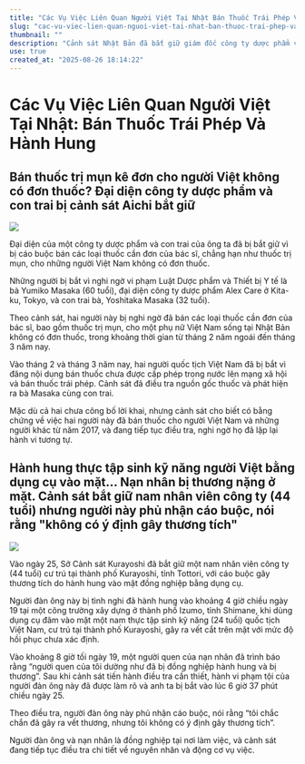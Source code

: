 ```yaml
---
title: "Các Vụ Việc Liên Quan Người Việt Tại Nhật Bán Thuốc Trái Phép Và Hành Hung"
slug: "cac-vu-viec-lien-quan-nguoi-viet-tai-nhat-ban-thuoc-trai-phep-va-hanh-hung"
thumbnail: ""
description: "Cảnh sát Nhật Bản đã bắt giữ giám đốc công ty dược phẩm và con trai vì bán thuốc kê đơn trái phép cho người Việt. Một vụ khác, một thực tập sinh Việt bị đồng nghiệp hành hung."
use: true
created_at: "2025-08-26 18:14:22"
---
```


# Các Vụ Việc Liên Quan Người Việt Tại Nhật: Bán Thuốc Trái Phép Và Hành Hung

## Bán thuốc trị mụn kê đơn cho người Việt không có đơn thuốc? Đại diện công ty dược phẩm và con trai bị cảnh sát Aichi bắt giữ

![](/images/20250826-03347486-sp_ctv-000-1-view.webp)

Đại diện của một công ty dược phẩm và con trai của ông ta đã bị bắt giữ vì bị cáo buộc bán các loại thuốc cần đơn của bác sĩ, chẳng hạn như thuốc trị mụn, cho những người Việt Nam không có đơn thuốc.

Những người bị bắt vì nghi ngờ vi phạm Luật Dược phẩm và Thiết bị Y tế là bà Yumiko Masaka (60 tuổi), đại diện công ty dược phẩm Alex Care ở Kita-ku, Tokyo, và con trai bà, Yoshitaka Masaka (32 tuổi).

Theo cảnh sát, hai người này bị nghi ngờ đã bán các loại thuốc cần đơn của bác sĩ, bao gồm thuốc trị mụn, cho một phụ nữ Việt Nam sống tại Nhật Bản không có đơn thuốc, trong khoảng thời gian từ tháng 2 năm ngoái đến tháng 3 năm nay.

Vào tháng 2 và tháng 3 năm nay, hai người quốc tịch Việt Nam đã bị bắt vì đăng nội dung bán thuốc chưa được cấp phép trong nước lên mạng xã hội và bán thuốc trái phép. Cảnh sát đã điều tra nguồn gốc thuốc và phát hiện ra bà Masaka cùng con trai.

Mặc dù cả hai chưa công bố lời khai, nhưng cảnh sát cho biết có bằng chứng về việc hai người này đã bán thuốc cho người Việt Nam và những người khác từ năm 2017, và đang tiếp tục điều tra, nghi ngờ họ đã lặp lại hành vi tương tự.

## Hành hung thực tập sinh kỹ năng người Việt bằng dụng cụ vào mặt... Nạn nhân bị thương nặng ở mặt. Cảnh sát bắt giữ nam nhân viên công ty (44 tuổi) nhưng người này phủ nhận cáo buộc, nói rằng "không có ý định gây thương tích"

![](/images/20250826-22128684-bss-000-3-view.webp)

Vào ngày 25, Sở Cảnh sát Kurayoshi đã bắt giữ một nam nhân viên công ty (44 tuổi) cư trú tại thành phố Kurayoshi, tỉnh Tottori, với cáo buộc gây thương tích do hành hung vào mặt đồng nghiệp bằng dụng cụ.

Người đàn ông này bị tình nghi đã hành hung vào khoảng 4 giờ chiều ngày 19 tại một công trường xây dựng ở thành phố Izumo, tỉnh Shimane, khi dùng dụng cụ đâm vào mặt một nam thực tập sinh kỹ năng (24 tuổi) quốc tịch Việt Nam, cư trú tại thành phố Kurayoshi, gây ra vết cắt trên mặt với mức độ hồi phục chưa xác định.

Vào khoảng 8 giờ tối ngày 19, một người quen của nạn nhân đã trình báo rằng “người quen của tôi dường như đã bị đồng nghiệp hành hung và bị thương”. Sau khi cảnh sát tiến hành điều tra cần thiết, hành vi phạm tội của người đàn ông này đã được làm rõ và anh ta bị bắt vào lúc 6 giờ 37 phút chiều ngày 25.

Theo điều tra, người đàn ông này phủ nhận cáo buộc, nói rằng “tôi chắc chắn đã gây ra vết thương, nhưng tôi không có ý định gây thương tích”.

Người đàn ông và nạn nhân là đồng nghiệp tại nơi làm việc, và cảnh sát đang tiếp tục điều tra chi tiết về nguyên nhân và động cơ vụ việc.